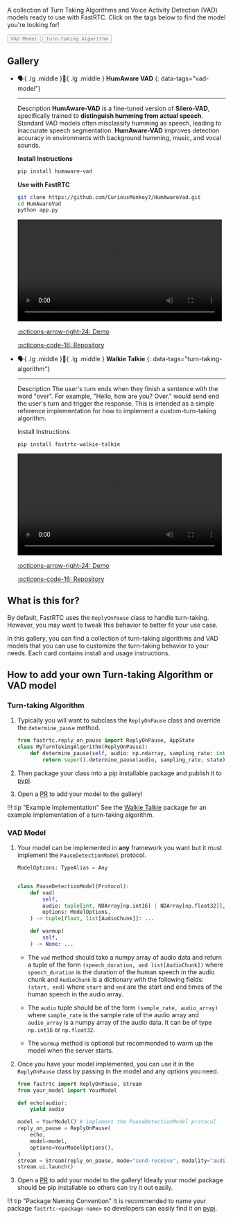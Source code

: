 <style>
.tag-button {
    cursor: pointer;
    opacity: 0.5;
    transition: opacity 0.2s ease;
}

.tag-button > code {
    color: var(--supernova);
}

.tag-button.active {
    opacity: 1;
}
</style>

A collection of Turn Taking Algorithms and Voice Activity Detection (VAD) models ready to use with FastRTC. Click on the tags below to find the model you're looking for!

<div class="tag-buttons">
  <button class="tag-button" data-tag="vad-model"><code>VAD Model</code></button>
  <button class="tag-button" data-tag="turn-taking-algorithm"><code>Turn-taking Algorithm</code></button>
</div>

<script>
function filterCards() {
    const activeButtons = document.querySelectorAll('.tag-button.active');
    const selectedTags = Array.from(activeButtons).map(button => button.getAttribute('data-tag'));
    const cards = document.querySelectorAll('.grid.cards > ul > li > p[data-tags]');
    
    cards.forEach(card => {
        const cardTags = card.getAttribute('data-tags').split(',');
        const shouldShow = selectedTags.length === 0 || selectedTags.some(tag => cardTags.includes(tag));
        card.parentElement.style.display = shouldShow ? 'block' : 'none';
    });
}
document.querySelectorAll('.tag-button').forEach(button => {
    button.addEventListener('click', () => {
        button.classList.toggle('active');
        filterCards();
    });
});
</script>

## Gallery

<div class="grid cards" markdown>

-   :speaking_head:{ .lg .middle }:eyes:{ .lg .middle } __HumAware VAD__
{: data-tags="vad-model"}

    ---

    Description
    **HumAware-VAD** is a fine-tuned version of **Silero-VAD**, specifically trained to **distinguish humming from actual speech**.
    Standard VAD models often misclassify humming as speech, leading to inaccurate speech segmentation.
    **HumAware-VAD** improves detection accuracy in environments with background humming, music, and vocal sounds.  

    **Install Instructions**  
    ```sh
    pip install humaware-vad
    ```  
    **Use with FastRTC**  
    ```sh
    git clone https://github.com/CuriousMonkey7/HumAwareVad.git
    cd HumAwareVad
    python app.py
    ```

    <video width=98% src="https://github.com/user-attachments/assets/ea06a06f-d9e8-4203-a982-56326d160c9e" controls style="text-align: center"></video>  

    [:octicons-arrow-right-24: Demo](https://github.com/CuriousMonkey7/HumAwareVad/blob/main/app.py)  

    [:octicons-code-16: Repository](https://github.com/CuriousMonkey7/HumAwareVad/blob/main/humaware_vad/__init__.py)  

-   :speaking_head:{ .lg .middle }:eyes:{ .lg .middle } __Walkie Talkie__
{: data-tags="turn-taking-algorithm"}

    ---

    Description
    The user's turn ends when they finish a sentence with the word "over".
    For example, "Hello, how are you? Over." would send end the user's turn and trigger the response.
    This is intended as a simple reference implementation for how to implement a custom-turn-taking algorithm.

    Install Instructions
    ```bash
    pip install fastrtc-walkie-talkie
    ``` 

    <video width=98% src="https://github.com/user-attachments/assets/d94c1b91-5430-48b0-801d-15e17bdad2a0" controls style="text-align: center"></video>

    [:octicons-arrow-right-24: Demo](https://github.com/freddyaboulton/fastrtc-walkie-talkie/blob/main/scratch.py)
    
    [:octicons-code-16: Repository](https://github.com/freddyaboulton/fastrtc-walkie-talkie/blob/main/src/fastrtc_walkie_talkie/__init__.py)

</div>

## What is this for?

By default, FastRTC uses the `ReplyOnPause` class to handle turn-taking. However, you may want to tweak this behavior to better fit your use case.

In this gallery, you can find a collection of turn-taking algorithms and VAD models that you can use to customize the turn-taking behavior to your needs. Each card contains install and usage instructions.

## How to add your own Turn-taking Algorithm or VAD model

### Turn-taking Algorithm

1. Typically you will want to subclass the `ReplyOnPause` class and override the `determine_pause` method.

    ```python
    from fastrtc.reply_on_pause import ReplyOnPause, AppState
    class MyTurnTakingAlgorithm(ReplyOnPause):
        def determine_pause(self, audio: np.ndarray, sampling_rate: int, state: AppState) -> bool:
            return super().determine_pause(audio, sampling_rate, state)
    ```

2. Then package your class into a pip installable package and publish it to [pypi](https://pypi.org/).

3. Open a [PR](https://github.com/freddyaboulton/fastrtc-walkie-talkie/blob/main/src/fastrtc_walkie_talkie/__init__.py) to add your model to the gallery!

!!! tip "Example Implementation"
    See the [Walkie Talkie](https://github.com/freddyaboulton/fastrtc-walkie-talkie/) package for an example implementation of a turn-taking algorithm.

### VAD Model

1. Your model can be implemented in **any** framework you want but it must implement the `PauseDetectionModel` protocol.
    ```python
    ModelOptions: TypeAlias = Any


    class PauseDetectionModel(Protocol):
        def vad(
            self,
            audio: tuple[int, NDArray[np.int16] | NDArray[np.float32]],
            options: ModelOptions,
        ) -> tuple[float, list[AudioChunk]]: ...

        def warmup(
            self,
        ) -> None: ...
    ```

    * The `vad` method should take a numpy array of audio data and return a tuple of the form `(speech_duration, and list[AudioChunk])` where `speech_duration` is the duration of the human speech in the audio chunk and `AudioChunk` is a dictionary with the following fields: `(start, end)` where `start` and `end` are the start and end times of the human speech in the audio array.

    * The `audio` tuple should be of the form `(sample_rate, audio_array)` where `sample_rate` is the sample rate of the audio array and `audio_array` is a numpy array of the audio data. It can be of type `np.int16` or `np.float32`.

    * The `warmup` method is optional but recommended to warm up the model when the server starts.

2. Once you have your model implemented, you can use it in the `ReplyOnPause` class by passing in the model and any options you need.

    ```python
    from fastrtc import ReplyOnPause, Stream
    from your_model import YourModel

    def echo(audio):
        yield audio

    model = YourModel() # implement the PauseDetectionModel protocol
    reply_on_pause = ReplyOnPause(
        echo,
        model=model,
        options=YourModelOptions(),
    )
    stream = Stream(reply_on_pause, mode="send-receive", modality="audio")
    stream.ui.launch()
    ```

3. Open a [PR](https://github.com/freddyaboulton/fastrtc/edit/main/docs/turn_taking_gallery.md) to add your model to the gallery! Ideally your model package should be pip installable so others can try it out easily.

!!! tip "Package Naming Convention"
    It is recommended to name your package `fastrtc-<package-name>` so developers can easily find it on [pypi](https://pypi.org/search/?q=fastrtc-).
